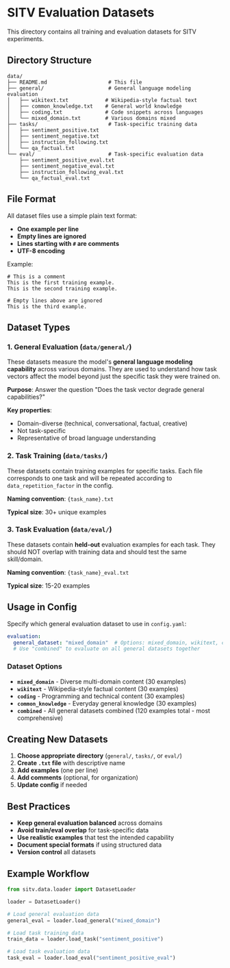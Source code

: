 # SITV Evaluation Datasets

This directory contains all training and evaluation datasets for SITV experiments.

## Directory Structure

```
data/
├── README.md                    # This file
├── general/                     # General language modeling evaluation
│   ├── wikitext.txt            # Wikipedia-style factual text
│   ├── common_knowledge.txt    # General world knowledge
│   ├── coding.txt              # Code snippets across languages
│   └── mixed_domain.txt        # Various domains mixed
├── tasks/                       # Task-specific training data
│   ├── sentiment_positive.txt
│   ├── sentiment_negative.txt
│   ├── instruction_following.txt
│   └── qa_factual.txt
└── eval/                        # Task-specific evaluation data
    ├── sentiment_positive_eval.txt
    ├── sentiment_negative_eval.txt
    ├── instruction_following_eval.txt
    └── qa_factual_eval.txt
```

## File Format

All dataset files use a simple plain text format:

- **One example per line**
- **Empty lines are ignored**
- **Lines starting with `#` are comments**
- **UTF-8 encoding**

Example:
```
# This is a comment
This is the first training example.
This is the second training example.

# Empty lines above are ignored
This is the third example.
```

## Dataset Types

### 1. General Evaluation (`data/general/`)

These datasets measure the model's **general language modeling capability** across various domains. They are used to understand how task vectors affect the model beyond just the specific task they were trained on.

**Purpose**: Answer the question "Does the task vector degrade general capabilities?"

**Key properties**:
- Domain-diverse (technical, conversational, factual, creative)
- Not task-specific
- Representative of broad language understanding

### 2. Task Training (`data/tasks/`)

These datasets contain training examples for specific tasks. Each file corresponds to one task and will be repeated according to `data_repetition_factor` in the config.

**Naming convention**: `{task_name}.txt`

**Typical size**: 30+ unique examples

### 3. Task Evaluation (`data/eval/`)

These datasets contain **held-out** evaluation examples for each task. They should NOT overlap with training data and should test the same skill/domain.

**Naming convention**: `{task_name}_eval.txt`

**Typical size**: 15-20 examples

## Usage in Config

Specify which general evaluation dataset to use in `config.yaml`:

```yaml
evaluation:
  general_dataset: "mixed_domain"  # Options: mixed_domain, wikitext, coding, common_knowledge, combined
  # Use "combined" to evaluate on all general datasets together
```

### Dataset Options

- **`mixed_domain`** - Diverse multi-domain content (30 examples)
- **`wikitext`** - Wikipedia-style factual content (30 examples)
- **`coding`** - Programming and technical content (30 examples)
- **`common_knowledge`** - Everyday general knowledge (30 examples)
- **`combined`** - All general datasets combined (120 examples total - most comprehensive)

## Creating New Datasets

1. **Choose appropriate directory** (`general/`, `tasks/`, or `eval/`)
2. **Create `.txt` file** with descriptive name
3. **Add examples** (one per line)
4. **Add comments** (optional, for organization)
5. **Update config** if needed

## Best Practices

- **Keep general evaluation balanced** across domains
- **Avoid train/eval overlap** for task-specific data
- **Use realistic examples** that test the intended capability
- **Document special formats** if using structured data
- **Version control** all datasets

## Example Workflow

```python
from sitv.data.loader import DatasetLoader

loader = DatasetLoader()

# Load general evaluation data
general_eval = loader.load_general("mixed_domain")

# Load task training data
train_data = loader.load_task("sentiment_positive")

# Load task evaluation data
task_eval = loader.load_eval("sentiment_positive_eval")
```
